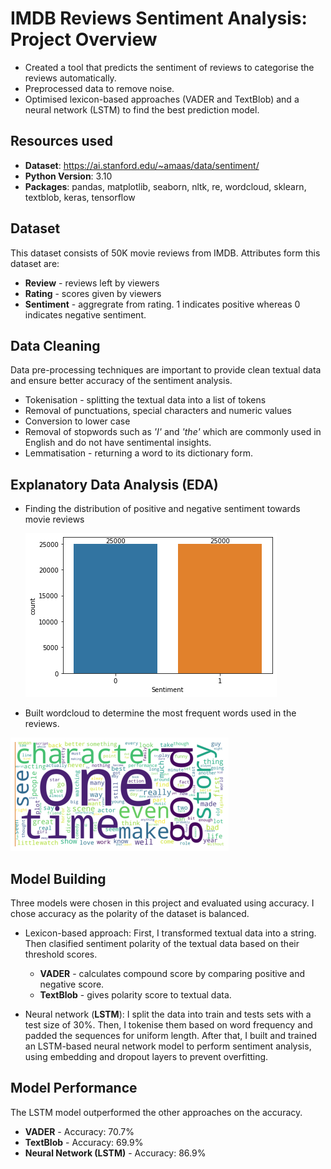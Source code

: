# IMDB Reviews Sentiment Analysis: Project Overview
* Created a tool that predicts the sentiment of reviews to categorise the reviews automatically.  
* Preprocessed data to remove noise. 
* Optimised lexicon-based approaches (VADER and TextBlob) and a neural network (LSTM) to find the best prediction model.

## Resources used
  * **Dataset**: https://ai.stanford.edu/~amaas/data/sentiment/
  * **Python Version**: 3.10
  * **Packages**: pandas, matplotlib, seaborn, nltk, re, wordcloud, sklearn, textblob, keras, tensorflow

## Dataset
This dataset consists of 50K movie reviews from IMDB. Attributes form this dataset are:
* **Review** - reviews left by viewers
* **Rating** - scores given by viewers
* **Sentiment** - aggregrate from rating. 1 indicates positive whereas 0 indicates negative sentiment. 

## Data Cleaning
Data pre-processing techniques are important to provide clean textual data and ensure better accuracy of the sentiment analysis.

* Tokenisation - splitting the textual data into a list of tokens 
* Removal of punctuations, special characters and numeric values
* Conversion to lower case 
* Removal of stopwords such as *'I'* and *'the'* which are commonly used in English and do not have sentimental insights. 
* Lemmatisation - returning a word to its dictionary form. 

## Explanatory Data Analysis (EDA)
* Finding the distribution of positive and negative sentiment towards movie reviews
  
   ![alt text](https://github.com/shahirahkay/imdb_sentiment/blob/master/Sentiment%20from%20score.png "score")
  
* Built wordcloud to determine the most frequent words used in the reviews.
  
 ![alt text](https://github.com/shahirahkay/imdb_sentiment/blob/master/wordcloud.png "wordcloud")


## Model Building
Three models were chosen in this project and evaluated using accuracy. I chose accuracy as the polarity of the dataset is balanced. 
* Lexicon-based approach: First, I transformed textual data into a string. Then clasified sentiment polarity of the textual data based on their threshold scores.
  * **VADER** - calculates compound score by comparing positive and negative score.
  * **TextBlob** - gives polarity score to textual data.
  
* Neural network (**LSTM**): I split the data into train and tests sets with a test size of 30%. Then, I tokenise them based on word frequency and padded the sequences for uniform length. After that, I built and trained an LSTM-based neural network model to perform sentiment analysis, using embedding and dropout layers to prevent overfitting. 

## Model Performance
The LSTM model outperformed the other approaches on the accuracy. 
* **VADER** - Accuracy: 70.7%
* **TextBlob** - Accuracy: 69.9%
* **Neural Network (LSTM)** - Accuracy: 86.9%


